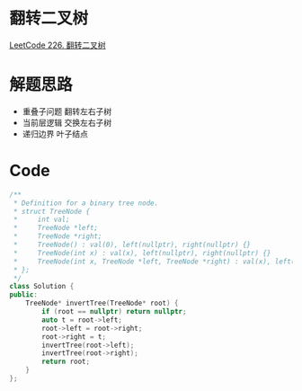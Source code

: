 # 翻转二叉树
[LeetCode 226. 翻转二叉树](https://leetcode.cn/problems/invert-binary-tree/)

# 解题思路
- 重叠子问题
  翻转左右子树
- 当前层逻辑
  交换左右子树
- 递归边界
  叶子结点
# Code
```cpp
/**
 * Definition for a binary tree node.
 * struct TreeNode {
 *     int val;
 *     TreeNode *left;
 *     TreeNode *right;
 *     TreeNode() : val(0), left(nullptr), right(nullptr) {}
 *     TreeNode(int x) : val(x), left(nullptr), right(nullptr) {}
 *     TreeNode(int x, TreeNode *left, TreeNode *right) : val(x), left(left), right(right) {}
 * };
 */
class Solution {
public:
    TreeNode* invertTree(TreeNode* root) {
        if (root == nullptr) return nullptr;
        auto t = root->left;
        root->left = root->right;
        root->right = t;
        invertTree(root->left);
        invertTree(root->right);
        return root;
    }
};
```